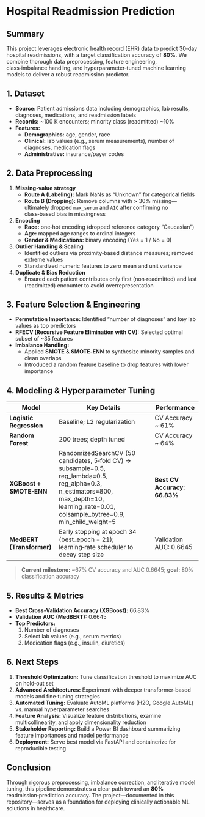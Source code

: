 # Hospital Readmission Prediction

## Summary
This project leverages electronic health record (EHR) data to predict 30‑day hospital readmissions, with a target classification accuracy of **80%**. We combine thorough data preprocessing, feature engineering, class‑imbalance handling, and hyperparameter‑tuned machine learning models to deliver a robust readmission predictor.

## 1. Dataset
- **Source:** Patient admissions data including demographics, lab results, diagnoses, medications, and readmission labels  
- **Records:** ~100 K encounters; minority class (readmitted) ~10%  
- **Features:**  
  - **Demographics:** age, gender, race  
  - **Clinical:** lab values (e.g., serum measurements), number of diagnoses, medication flags  
  - **Administrative:** insurance/payer codes  

## 2. Data Preprocessing
1. **Missing‑value strategy**  
   - **Route A (Labeling):** Mark NaNs as “Unknown” for categorical fields  
   - **Route B (Dropping):** Remove columns with > 30% missing—ultimately dropped `max_serum` and `A1C` after confirming no class‑based bias in missingness  
2. **Encoding**  
   - **Race:** one‑hot encoding (dropped reference category “Caucasian”)  
   - **Age:** mapped age ranges to ordinal integers  
   - **Gender & Medications:** binary encoding (Yes = 1 / No = 0)  
3. **Outlier Handling & Scaling**  
   - Identified outliers via proximity‑based distance measures; removed extreme values  
   - Standardized numeric features to zero mean and unit variance  
4. **Duplicate & Bias Reduction**  
   - Ensured each patient contributes only first (non‑readmitted) and last (readmitted) encounter to avoid overrepresentation  

## 3. Feature Selection & Engineering
- **Permutation Importance:** Identified “number of diagnoses” and key lab values as top predictors  
- **RFECV (Recursive Feature Elimination with CV):** Selected optimal subset of ~35 features  
- **Imbalance Handling:**  
  - Applied **SMOTE** & **SMOTE‑ENN** to synthesize minority samples and clean overlaps  
  - Introduced a random feature baseline to drop features with lower importance  

## 4. Modeling & Hyperparameter Tuning

| Model                       | Key Details                                                                                                                                                                                       | Performance                  |
|-----------------------------|-----------------------------------------------------------------------------------------------------------------------------------------------------------------------------------------------------|------------------------------|
| **Logistic Regression**     | Baseline; L2 regularization                                                                                                                                                                        | CV Accuracy ~ 61%            |
| **Random Forest**           | 200 trees; depth tuned                                                                                                                                                                             | CV Accuracy ~ 64%            |
| **XGBoost + SMOTE‑ENN**     | RandomizedSearchCV (50 candidates, 5‑fold CV) → subsample=0.5, reg_lambda=0.5, reg_alpha=0.3, n_estimators=800, max_depth=10, learning_rate=0.01, colsample_bytree=0.9, min_child_weight=5         | **Best CV Accuracy: 66.83%** |
| **MedBERT (Transformer)**   | Early stopping at epoch 34 (best_epoch = 21); learning‑rate scheduler to decay step size                                                                                                          | Validation AUC: 0.6645       |

> **Current milestone:** ~67% CV accuracy and AUC 0.6645; **goal:** 80% classification accuracy

## 5. Results & Metrics
- **Best Cross‑Validation Accuracy (XGBoost):** 66.83%  
- **Validation AUC (MedBERT):** 0.6645  
- **Top Predictors:**  
  1. Number of diagnoses  
  2. Select lab values (e.g., serum metrics)  
  3. Medication flags (e.g., insulin, diuretics)  

## 6. Next Steps
1. **Threshold Optimization:** Tune classification threshold to maximize AUC on hold‑out set  
2. **Advanced Architectures:** Experiment with deeper transformer‑based models and fine‑tuning strategies  
3. **Automated Tuning:** Evaluate AutoML platforms (H2O, Google AutoML) vs. manual hyperparameter searches  
4. **Feature Analysis:** Visualize feature distributions, examine multicollinearity, and apply dimensionality reduction  
5. **Stakeholder Reporting:** Build a Power BI dashboard summarizing feature importances and model performance  
6. **Deployment:** Serve best model via FastAPI and containerize for reproducible testing  

## Conclusion
Through rigorous preprocessing, imbalance correction, and iterative model tuning, this pipeline demonstrates a clear path toward an **80%** readmission‑prediction accuracy. The project—documented in this repository—serves as a foundation for deploying clinically actionable ML solutions in healthcare.
